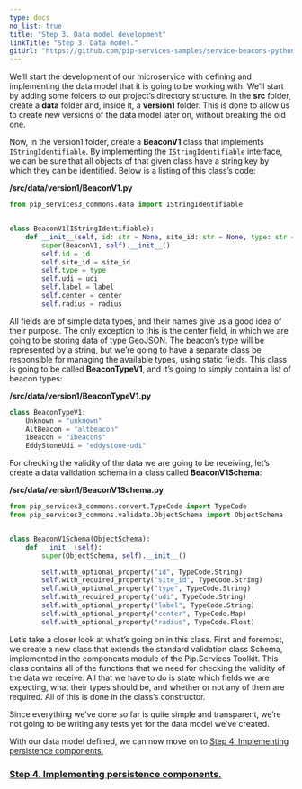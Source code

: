 ```yaml
---
type: docs
no_list: true
title: "Step 3. Data model development"
linkTitle: "Step 3. Data model."
gitUrl: "https://github.com/pip-services-samples/service-beacons-python"
---
```


We’ll start the development of our microservice with defining and implementing the data model that it is going to be working with. We’ll start by adding some folders to our project’s directory structure. In the **src** folder, create a **data** folder and, inside it, a **version1** folder. This is done to allow us to create new versions of the data model later on, without breaking the old one.

Now, in the version1 folder, create a **BeaconV1** class that implements `IStringIdentifiable`. By implementing the `IStringIdentifiable` interface, we can be sure that all objects of that given class have a string key by which they can be identified. Below is a listing of this class’s code:

**/src/data/version1/BeaconV1.py**

```python
from pip_services3_commons.data import IStringIdentifiable


class BeaconV1(IStringIdentifiable):
    def __init__(self, id: str = None, site_id: str = None, type: str = None, udi: str = None, label: str = None, center: Any = None, radius: float = None):
        super(BeaconV1, self).__init__()
        self.id = id
        self.site_id = site_id
        self.type = type
        self.udi = udi
        self.label = label
        self.center = center
        self.radius = radius

```

All fields are of simple data types, and their names give us a good idea of their purpose. The only exception to this is the center field, in which we are going to be storing data of type GeoJSON. The beacon’s type will be represented by a string, but we’re going to have a separate class be responsible for managing the available types, using static fields. This class is going to be called **BeaconTypeV1**, and it’s going to simply contain a list of beacon types:

**/src/data/version1/BeaconTypeV1.py**

```python
class BeaconTypeV1:
    Unknown = "unknown"
    AltBeacon = "altbeacon"
    iBeacon = "ibeacons"
    EddyStoneUdi = "eddystone-udi"

```

For checking the validity of the data we are going to be receiving, let’s create a data validation schema in a class called **BeaconV1Schema**: 

**/src/data/version1/BeaconV1Schema.py**

```python
from pip_services3_commons.convert.TypeCode import TypeCode
from pip_services3_commons.validate.ObjectSchema import ObjectSchema


class BeaconV1Schema(ObjectSchema):
    def __init__(self):
        super(ObjectSchema, self).__init__()

        self.with_optional_property("id", TypeCode.String)
        self.with_required_property("site_id", TypeCode.String)
        self.with_optional_property("type", TypeCode.String)
        self.with_required_property("udi", TypeCode.String)
        self.with_optional_property("label", TypeCode.String)
        self.with_optional_property("center", TypeCode.Map)
        self.with_optional_property("radius", TypeCode.Float)

```

Let’s take a closer look at what’s going on in this class. First and foremost, we create a new class that extends the standard validation class Schema, implemented in the components module of the Pip.Services Toolkit. This class contains all of the functions that we need for checking the validity of the data we receive. All that we have to do is state which fields we are expecting, what their types should be, and whether or not any of them are required. All of this is done in the class’s constructor.

Since everything we’ve done so far is quite simple and transparent, we’re not going to be writing any tests yet for the data model we’ve created.

With our data model defined, we can now move on to [Step 4. Implementing persistence components.](../step3)


<span class="hide-title-link">

### [Step 4. Implementing persistence components.](../step3)

</span>
